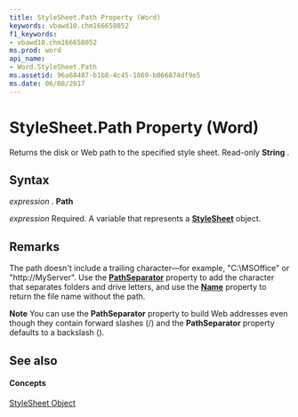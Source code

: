 ```yaml
---
title: StyleSheet.Path Property (Word)
keywords: vbawd10.chm166658052
f1_keywords:
- vbawd10.chm166658052
ms.prod: word
api_name:
- Word.StyleSheet.Path
ms.assetid: 96a68487-b1b8-4c45-1869-b066874df9e5
ms.date: 06/08/2017
---
```



# StyleSheet.Path Property (Word)

Returns the disk or Web path to the specified style sheet. Read-only **String** .


## Syntax

 _expression_ . **Path**

 _expression_ Required. A variable that represents a **[StyleSheet](stylesheet-object-word.md)** object.


## Remarks

The path doesn't include a trailing character—for example, "C:\MSOffice" or "http://MyServer". Use the **[PathSeparator](application-pathseparator-property-word.md)** property to add the character that separates folders and drive letters, and use the **[Name](stylesheet-name-property-word.md)** property to return the file name without the path.


 **Note**  You can use the **PathSeparator** property to build Web addresses even though they contain forward slashes (/) and the **PathSeparator** property defaults to a backslash (\).


## See also


#### Concepts


[StyleSheet Object](stylesheet-object-word.md)


